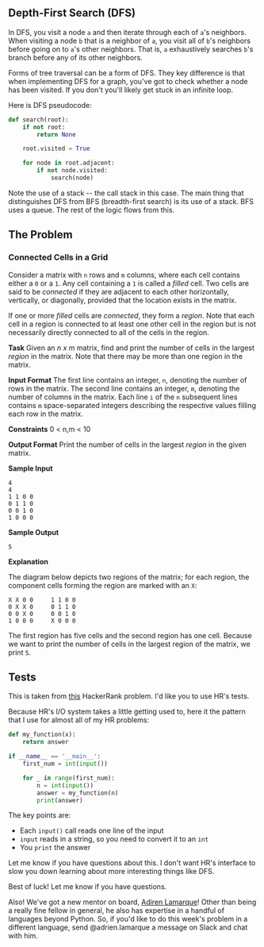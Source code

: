 Depth-First Search (DFS)
----

In DFS, you visit a node `a` and then iterate through each of `a`'s neighbors. When visiting a node `b` that is a neighbor of `a`, you visit all of `b`'s neighbors before going on to `a`'s other neighbors. That is, `a` exhaustively searches `b`'s branch before any of its other neighbors.

Forms of tree traversal can be a form of DFS. They key difference is that when implementing DFS for a graph, you've got to check whether a node has been visited. If you don't you'll likely get stuck in an infinite loop.

Here is DFS pseudocode:

```python
def search(root):
    if not root:
        return None

    root.visited = True

    for node in root.adjacent:
        if not node.visited:
            search(node)
```

Note the use of a stack -- the call stack in this case. The main thing that distinguishes DFS from BFS (breadth-first search) is its use of a stack. BFS uses a queue. The rest of the logic flows from this.

The Problem
----

### Connected Cells in a Grid


Consider a matrix with `n` rows and `m` columns, where each cell contains either a `0` or a `1`. Any cell containing a `1` is called a _filled_ cell. Two cells are said to be _connected_ if they are adjacent to each other horizontally, vertically, or diagonally, provided that the location exists in the matrix.

If one or more _filled_ cells are _connected_, they form a _region_. Note that each cell in a region is connected to at least one other cell in the region but is not necessarily directly connected to all of the cells in the region.

**Task**
Given an _n x m_ matrix, find and print the number of cells in the largest _region_ in the matrix. Note that there may be more than one region in the matrix.

**Input Format**
The first line contains an integer, `n`, denoting the number of rows in the matrix.
The second line contains an integer, `m`, denoting the number of columns in the matrix.
Each line `i` of the `n` subsequent lines contains `m` space-separated integers describing the respective values filling each row in the matrix.

**Constraints**
0 < n,m < 10

**Output Format**
Print the number of cells in the largest _region_ in the given matrix.

**Sample Input**

```
4
4
1 1 0 0
0 1 1 0
0 0 1 0
1 0 0 0
```

**Sample Output**

```
5
```

**Explanation**

The diagram below depicts two regions of the matrix; for each region, the component cells forming the region are marked with an `X`:

```
X X 0 0     1 1 0 0
0 X X 0     0 1 1 0
0 0 X 0     0 0 1 0
1 0 0 0     X 0 0 0
```

The first region has five cells and the second region has one cell. Because we want to print the number of cells in the largest region of the matrix, we print `5`.

Tests
----

This is taken from [this](https://www.hackerrank.com/challenges/connected-cell-in-a-grid) HackerRank problem. I'd like you to use HR's tests.

Because HR's I/O system takes a little getting used to, here it the pattern that I use for almost all of my HR problems:

```python
def my_function(x):
    return answer

if __name__ == '__main__':
    first_num = int(input())

    for _ in range(first_num):
        n = int(input())
        answer = my_function(n)
        print(answer)
```

The key points are:

- Each `input()` call reads one line of the input
- `input` reads in a string, so you need to convert it to an `int`
- You `print` the answer

Let me know if you have questions about this. I don't want HR's interface to slow you down learning about more interesting things like DFS.

Best of luck! Let me know if you have questions.

Also! We've got a new mentor on board, [Adiren Lamarque](https://github.com/lamarqua)! Other than being a really fine fellow in general, he also has expertise in a handful of languages beyond Python. So, if you'd like to do this week's problem in a different language, send @adrien.lamarque a message on Slack and chat with him.

